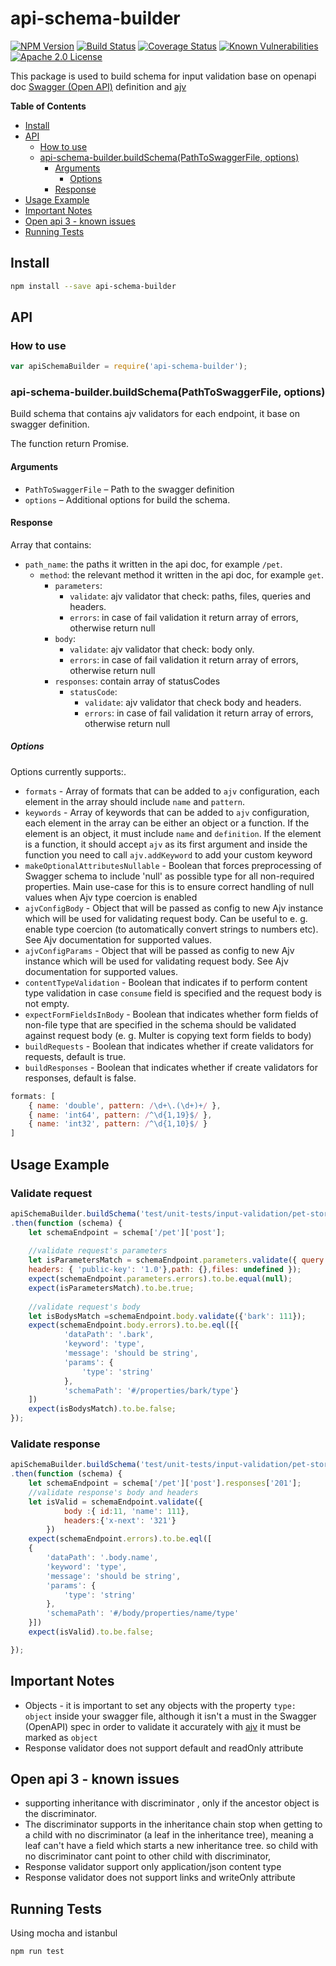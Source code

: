
# api-schema-builder
[![NPM Version](https://img.shields.io/npm/v/api-schema-builder.svg?style=flat)](https://npmjs.org/package/express-ajv-swagger-validation)
[![Build Status](https://travis-ci.org/Zooz/api-schema-builder.svg?branch=master)](https://travis-ci.org/Zooz/api-schema-builder)
[![Coverage Status](https://coveralls.io/repos/github/Zooz/api-schema-builder/badge.svg?branch=master)](https://coveralls.io/github/Zooz/api-schema-builder?branch=master)
[![Known Vulnerabilities](https://snyk.io/test/npm/api-schema-builder/badge.svg)](https://snyk.io/test/npm/api-schema-builder)
[![Apache 2.0 License](https://img.shields.io/badge/license-Apache_2.0-green.svg?style=flat)](LICENSE)

This package is used to build schema for input validation base on openapi doc [Swagger (Open API)](https://swagger.io/specification/) definition and [ajv](https://www.npmjs.com/package/ajv)

<!-- START doctoc generated TOC please keep comment here to allow auto update -->
<!-- DON'T EDIT THIS SECTION, INSTEAD RE-RUN doctoc TO UPDATE -->
**Table of Contents**  <!-- *generated with [DocToc](https://github.com/thlorenz/doctoc)* -->



- [Install](#install)
- [API](#api)
  - [How to use](#how-to-use)
  - [api-schema-builder.buildSchema(PathToSwaggerFile, options)](#express-ajv-swagger-validationgetSchemapathtoswaggerfile-options)
    - [Arguments](#arguments)
      - [Options](#options)
    - [Response](#response)
- [Usage Example](#usage-example)
- [Important Notes](#important-notes)
- [Open api 3 - known issues](#open-api-3---known-issues)
- [Running Tests](#running-tests)

<!-- END doctoc generated TOC please keep comment here to allow auto update -->

## Install
```bash
npm install --save api-schema-builder
```

## API

### How to use

```js
var apiSchemaBuilder = require('api-schema-builder');
```

### api-schema-builder.buildSchema(PathToSwaggerFile, options)

Build schema that contains ajv validators for each endpoint, it base on swagger definition.

The function return Promise.

#### Arguments

* `PathToSwaggerFile` &ndash; Path to the swagger definition
* `options` &ndash; Additional options for build the schema.

#### Response
Array that contains:
* `path_name`: the paths it written in the api doc, for example `/pet`.
    * `method`: the relevant method it written in the api doc, for example `get`.
        * `parameters`:
            * `validate`:  ajv validator that check: paths, files, queries and headers.
            * `errors`: in case of fail validation it return array of errors, otherwise return null
        * `body`:
            * `validate`: ajv validator that check: body only.
            * `errors`: in case of fail validation it return array of errors, otherwise return null
        * `responses`: contain array of statusCodes
            * `statusCode`:
                * `validate`: ajv validator that check body and headers.
                * `errors`: in case of fail validation it return array of errors, otherwise return null


##### Options

Options currently supports:.
- `formats` - Array of formats that can be added to `ajv` configuration, each element in the array should include `name` and `pattern`.
- `keywords` - Array of keywords that can be added to `ajv` configuration, each element in the array can be either an object or a function. 
If the element is an object, it must include `name` and `definition`. If the element is a function, it should accept `ajv` as its first argument and inside the function you need to call `ajv.addKeyword` to add your custom keyword 
- `makeOptionalAttributesNullable` - Boolean that forces preprocessing of Swagger schema to include 'null' as possible type for all non-required properties. Main use-case for this is to ensure correct handling of null values when Ajv type coercion is enabled
- `ajvConfigBody` - Object that will be passed as config to new Ajv instance which will be used for validating request body. Can be useful to e. g. enable type coercion (to automatically convert strings to numbers etc). See Ajv documentation for supported values.
- `ajvConfigParams` - Object that will be passed as config to new Ajv instance which will be used for validating request body. See Ajv documentation for supported values.
- `contentTypeValidation` - Boolean that indicates if to perform content type validation in case `consume` field is specified and the request body is not empty.
- `expectFormFieldsInBody` - Boolean that indicates whether form fields of non-file type that are specified in the schema should be validated against request body (e. g. Multer is copying text form fields to body)
- `buildRequests` - Boolean that indicates whether if create validators for requests, default is true.
- `buildResponses` - Boolean that indicates whether if create validators for responses, default is false.

```js
formats: [
    { name: 'double', pattern: /\d+\.(\d+)+/ },
    { name: 'int64', pattern: /^\d{1,19}$/ },
    { name: 'int32', pattern: /^\d{1,10}$/ }
]
```

## Usage Example

### Validate request
```js
apiSchemaBuilder.buildSchema('test/unit-tests/input-validation/pet-store-swagger.yaml')
.then(function (schema) {
    let schemaEndpoint = schema['/pet']['post'];
    
    //validate request's parameters
    let isParametersMatch = schemaEndpoint.parameters.validate({ query: {},
    headers: { 'public-key': '1.0'},path: {},files: undefined });
    expect(schemaEndpoint.parameters.errors).to.be.equal(null);
    expect(isParametersMatch).to.be.true;
    
    //validate request's body
    let isBodysMatch =schemaEndpoint.body.validate({'bark': 111});
    expect(schemaEndpoint.body.errors).to.be.eql([{
            'dataPath': '.bark',
            'keyword': 'type',
            'message': 'should be string',
            'params': {
                'type': 'string'
            },
            'schemaPath': '#/properties/bark/type'}
    ])
    expect(isBodysMatch).to.be.false;
});
```
### Validate response
```js
apiSchemaBuilder.buildSchema('test/unit-tests/input-validation/pet-store-swagger.yaml')
.then(function (schema) {
    let schemaEndpoint = schema['/pet']['post'].responses['201'];
    //validate response's body and headers
    let isValid = schemaEndpoint.validate({
            body :{ id:11, 'name': 111},
            headers:{'x-next': '321'}
        })
    expect(schemaEndpoint.errors).to.be.eql([
    {
        'dataPath': '.body.name',
        'keyword': 'type',
        'message': 'should be string',
        'params': {
            'type': 'string'
        },
        'schemaPath': '#/body/properties/name/type'
    }])
    expect(isValid).to.be.false;

});
```

## Important Notes

- Objects - it is important to set any objects with the property `type: object` inside your swagger file, although it isn't a must in the Swagger (OpenAPI) spec in order to validate it accurately with [ajv](https://www.npmjs.com/package/ajv) it must be marked as `object`
- Response validator does not support default and readOnly attribute

## Open api 3 - known issues
- supporting inheritance with discriminator , only if the ancestor object is the discriminator.
- The discriminator supports in the inheritance chain stop when getting to a child with no discriminator (a leaf in the inheritance tree), meaning a leaf can't have a field which starts a new inheritance tree.
  so child with no discriminator cant point to other child with discriminator,
- Response validator support only application/json content type
- Response validator does not support links and writeOnly attribute

## Running Tests
Using mocha and istanbul
```bash
npm run test
```

[npm-image]: https://img.shields.io/npm/v/express-ajv-swagger-validation.svg?style=flat
[npm-url]: https://npmjs.org/package/express-ajv-swagger-validation
[travis-image]: https://travis-ci.org/Zooz/express-ajv-swagger-validation.svg?branch=master
[travis-url]: https://travis-ci.org/Zooz/express-ajv-swagger-validation
[coveralls-image]: https://coveralls.io/repos/github/Zooz/express-ajv-swagger-validation/badge.svg?branch=master
[coveralls-url]: https://coveralls.io/github/Zooz/express-ajv-swagger-validation?branch=master
[downloads-image]: http://img.shields.io/npm/dm/express-ajv-swagger-validation.svg?style=flat
[downloads-url]: https://npmjs.org/package/express-ajv-swagger-validation
[license-image]: https://img.shields.io/badge/license-Apache_2.0-green.svg?style=flat
[license-url]: LICENSE
